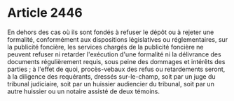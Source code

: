 # Article 2446

En dehors des cas où ils sont fondés à refuser le dépôt ou à rejeter une formalité, conformément aux dispositions législatives ou réglementaires, sur la publicité foncière, les services chargés de la publicité foncière ne peuvent refuser ni retarder l'exécution d'une formalité ni la délivrance des documents régulièrement requis, sous peine des dommages et intérêts des parties ; à l'effet de quoi, procès-vebaux des refus ou retardements seront, à la diligence des requérants, dressés sur-le-champ, soit par un juge du tribunal judiciaire, soit par un huissier audiencier du tribunal, soit par un autre huissier ou un notaire assisté de deux témoins.
